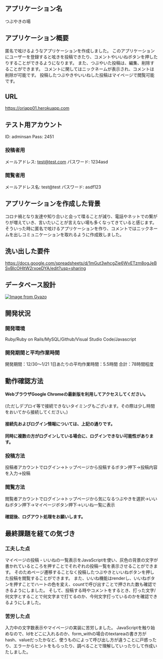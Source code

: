 ## アプリケーション名
つぶやきの場

## アプリケーション概要
匿名で呟けるようなアプリケーションを作成しました。
このアプリケーションにユーザーを登録すると呟きを投稿できたり、コメントやいいねボタンを押したりすることができるようになります。
また、つぶやいた投稿は、編集、削除することができます。
コメントに関してはニックネームが表示され、コメントは削除が可能です。
投稿したつぶやきやいいねした投稿はマイページで閲覧可能です。

## URL
https://oriapp01.herokuapp.com

## テスト用アカウント
ID: adminsan
Pass: 2451
### 投稿者用
メールアドレス: test@test.com
パスワード: 1234asd
### 閲覧者用
メールアドレス名: test@test
パスワード: asdf123

## アプリケーションを作成した背景
コロナ禍となり友達や知り合いと会って喋ることが減り、電話やネットでの繋がりが増えていき、言いたいことが言えない場も多くなってきていると感じます。そういった時に匿名で呟けるアプリケーションを作り、コメントではニックネームを出しコミュニケーションを取れるように作成致しました。

## 洗い出した要件
https://docs.google.com/spreadsheets/d/1mGut3whcgZie6WvETzm8ogJeBSvBlcOHItW2rxoeDYA/edit?usp=sharing

## データベース設計
[![Image from Gyazo](https://i.gyazo.com/a59fb7bb5ba5db0059f9897af8faa77e.png)](https://gyazo.com/a59fb7bb5ba5db0059f9897af8faa77e)

## 開発状況
### 開発環境
Ruby/Ruby on Rails/MySQL/Github/Visual Studio Code/Javascript
### 開発期間と平均作業時間
開発期間：12/30〜1/21
1日あたりの平均作業時間：5.5時間
合計：78時間程度

## 動作確認方法
#### WebブラウザGoogle Chromeの最新版を利用してアクセスしてください。
(ただしデプロイ等で接続できないタイミングもございます。その際は少し時間をおいてから接続してください。)
#### 接続先およびログイン情報については、上記の通りです。
#### 同時に複数の方がログインしている場合に、ログインできない可能性があります。
### 投稿方法
投稿者アカウントでログイン→トップページから投稿するボタン押下→投稿内容を入力→投稿
### 閲覧方法
閲覧者アカウントでログイン→トップページから気になるつぶやきを選択→いいねボタン押下→マイページボタン押下→いいね一覧に表示
#### 確認後、ログアウト処理をお願いします。

## 最終課題を経ての気づき
### 工夫した点
マイページの投稿・いいねの一覧表示をJavaScriptを使い、灰色の背景の文字が書かれているところを押すことでそれぞれの投稿一覧を表示させることができます。
そのためページ遷移することなく投稿したつぶやきといいねボタンを押した投稿を閲覧することができます。
また、いいね機能はrenderし、いいねボタンを押すことでハートの色を変え、countで呼び出すことで押された数も確認できるようにしました。
そして、投稿する時やコメントをするとき、打った文字/何文字とすることで何文字まで打てるのか、今何文字打っているのかを確認できるようにしました。
### 苦労した点
入力中の文字数表示やマイページの実装に苦労しました。
JavaScriptを触り始めなので、Idをどこに入れるのか、form_withの場合のtextareaの書き方がhash、valueだったかなど、使うものによって呼び出し方が違うことに戸惑ったり、エラーからヒントをもらったり、調べることで理解していったりして作成いたしました。

